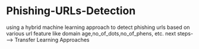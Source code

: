 # Phishing-URLs-Detection
using a hybrid machine learning approach to detect phishing urls based on various url feature like domain age,no_of_dots,no_of_phens, etc.
next steps--->
     Transfer Learning Approaches
